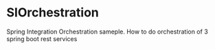 # SIOrchestration
Spring Integration Orchestration sameple. How to do orchestration of 3 spring boot rest services

